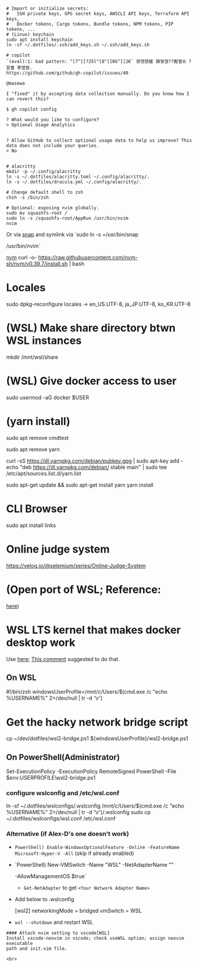 ```shell
# Import or initialize secrets:
#   SSH private keys, GPG secret keys, AWSCLI API keys, Terraform API keys,
#   Docker tokens, Cargo tokens, Bundle tokens, NPM tokens, PIP tokens, ...
# (Linux) keychain
sudo apt install keychain
ln -sf ~/.dotfiles/.ssh/add_keys.sh ~/.ssh/add_keys.sh

# copilot
`(eval):1: bad pattern: ^[7^[[?25l^[8^[[0G^[[2K` 臾몄젣媛 諛쒖깮??寃쎌슦 ?꾨옒 李멸퀬.
https://github.com/github/gh-copilot/issues/40

@masewo

I "fixed" it by accepting data collection manually. Do you know how I can revert this?

$ gh copilot config

? What would you like to configure?
> Optional Usage Analytics


? Allow GitHub to collect optional usage data to help us improve? This data does not include your queries.
> No


# alacritty
mkdir -p ~/.config/alacritty
ln -s ~/.dotfiles/alacritty.toml ~/.config/alacritty/.
ln -s ~/.dotfiles/dracula.yml ~/.config/alacritty/.

# Change default shell to zsh
chsh -s /bin/zsh

# Optional: exposing nvim globally.
sudo mv squashfs-root /
sudo ln -s /squashfs-root/AppRun /usr/bin/nvim
nvim
```

Or via [snap](https://snapcraft.io/install/nvim/debian) and symlink via `sudo ln -s =/usr/bin/snap

/usr/bin/nvim`

[nvm](https://github.com/nvm-sh/nvm)
curl -o- https://raw.githubusercontent.com/nvm-sh/nvm/v0.39.7/install.sh | bash

# Locales

sudo dpkg-reconfigure locales -> en_US.UTF-8, ja_JP.UTF-8, ko_KR.UTF-8

# (WSL) Make share directory btwn WSL instances
mkdir /mnt/wsl/share


# (WSL) Give docker access to user
sudo usermod -aG docker $USER


# (yarn install)
sudo apt remove cmdtest

sudo apt remove yarn
 
curl -sS https://dl.yarnpkg.com/debian/pubkey.gpg | sudo apt-key add -
echo "deb https://dl.yarnpkg.com/debian/ stable main" | sudo tee /etc/apt/sources.list.d/yarn.list

sudo apt-get update && sudo apt-get install yarn
yarn install

# CLI Browser
sudo apt install links

# Online judge system
https://velog.io/@selemium/series/Online-Judge-System

# (Open port of WSL; Reference:
[here](https://github.com/Alex-D/dotfiles#wsl-bridge))

# WSL LTS kernel that makes docker desktop work

Use [here](https://github.com/Nevuly/WSL2-Linux-Kernel-Rolling-LTS);
[This comment](https://github.com/microsoft/WSL/issues/11771#issuecomment-2444995937) suggested to do that.

## On WSL
#!/bin/zsh
windowsUserProfile=/mnt/c/Users/$(cmd.exe /c "echo %USERNAME%" 2>/dev/null | tr -d '\r')
# Get the hacky network bridge script
cp ~/dev/dotfiles/wsl2-bridge.ps1 ${windowsUserProfile}/wsl2-bridge.ps1

## On PowerShell(Administrator)

Set-ExecutionPolicy -ExecutionPolicy RemoteSigned
PowerShell -File $env:USERPROFILE\\wsl2-bridge.ps1

### configure wslconfig and /etc/wsl.conf
ln -sf ~/.dotfiles/wslconfigs/.wslconfig /mnt/c/Users/$(cmd.exe /c "echo %USERNAME%" 2>/dev/null | tr -d '\r')/.wslconfig
sudo cp ~/.dotfiles/wslconfigs/wsl.conf /etc/wsl.conf

### Alternative (if Alex-D's one doesn't work)

- `PowerShell) Enable-WindowsOptionalFeature -Online -FeatureName Microsoft-Hyper-V -All` (skip if already enabled)

- `PowerShell) New-VMSwitch -Name "WSL" -NetAdapterName "<Your Network Adapter Name>"

    -AllowManagementOS $true`
  - `Get-NetAdapter` to get `<Your Network Adapter Name>`
- Add below to .wslconfig

    [wsl2]
    networkingMode = bridged
    vmSwitch = WSL


- `wsl --shutdown` and restart WSL


```
#### Attach nvim setting to vscode[WSL]
Install vscode-neovim in vscode; check useWSL option; assign neovim executable
path and init.vim file.

<br>
